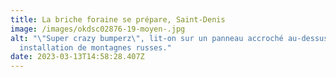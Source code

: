 ```yaml
---
title: La briche foraine se prépare, Saint-Denis
image: /images/okdsc02876-19-moyen-.jpg
alt: "\"Super crazy bumperz\", lit-on sur un panneau accroché au-dessus d'une
  installation de montagnes russes."
date: 2023-03-13T14:58:28.407Z
---
```

